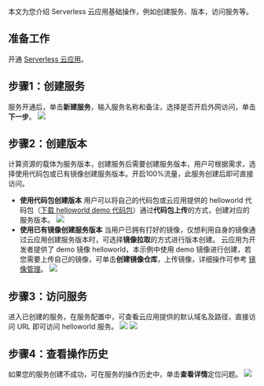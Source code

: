 本文为您介绍 Serverless 云应用基础操作，例如创建服务、版本，访问服务等。


## 准备工作

开通 [Serverless 云应用](https://cloud.tencent.com/document/product/1243/47080)。



## 步骤1：创建服务
服务开通后，单击**新建服务**，输入服务名称和备注，选择是否开启外网访问，单击**下一步**。
![](https://main.qcloudimg.com/raw/f23afc0da96f1252454a27346787390e.png)

## 步骤2：创建版本
计算资源的载体为服务版本，创建服务后需要创建服务版本，用户可根据需求，选择使用代码包或已有镜像创建服务版本。开启100%流量，此服务创建后即可直接访问。
- **使用代码包创建版本**
用户可以将自己的代码包或云应用提供的 helloworld 代码包（[下载 helloworld demo 代码包](https://github.com/TencentCloudBase/Cloudbase-Examples/tree/master/cloudbaserun)）通过**代码包上传**的方式，创建对应的服务版本。
![](https://main.qcloudimg.com/raw/41f3d045c4b55c45873fcffdbe2569bd.png)
- **使用已有镜像创建服务版本**
当用户已拥有打好的镜像，仅想利用自身的镜像通过云应用创建服务版本时，可选择**镜像拉取**的方式进行版本创建。
云应用为开发者提供了 demo 镜像 helloworld，本示例中使用 demo 镜像进行创建，若您需要上传自己的镜像，可单击**创建镜像仓库**，上传镜像，详细操作可参考 [镜像管理](https://cloud.tencent.com/document/product/1243/45561)。
![](https://main.qcloudimg.com/raw/4432f92b62b2ce053c22214fc3f24761.png)

## 步骤3：访问服务
进入已创建的服务，在服务配置中，可查看云应用提供的默认域名及路径，直接访问 URL 即可访问 helloworld 服务。
![](https://main.qcloudimg.com/raw/92c076de19296d902579fb136f3bce3d.png)
![](https://main.qcloudimg.com/raw/286744cddc60d96a561c6cb91e4c8f87.png)

## 步骤4：查看操作历史
如果您的服务创建不成功，可在服务的操作历史中，单击**查看详情**定位问题。
![](https://main.qcloudimg.com/raw/98b7377300c713bd6c8e657871bf0882.png)

